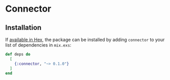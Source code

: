 # Connector

## Installation

If [available in Hex](https://hex.pm/docs/publish), the package can be installed
by adding `connector` to your list of dependencies in `mix.exs`:

```elixir
def deps do
  [
    {:connector, "~> 0.1.0"}
  ]
end
```
